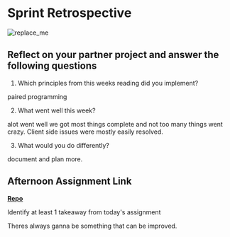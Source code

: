 # Sprint Retrospective

![replace_me](https://codeworks.blob.core.windows.net/public/assets/img/illustrations/placeholder.svg)

## Reflect on your partner project and answer the following questions

1. Which principles from this weeks reading did you implement?

paired programming

2. What went well this week?

alot went well we got most things complete and not too many things went crazy. Client side issues were mostly easily resolved. 

3. What would you do differently?

document and plan more.

## Afternoon Assignment Link

**[Repo](https://github.com/GregBullington/<ASSIGNMENT_REPO>)**

Identify at least 1 takeaway from today's assignment

Theres always ganna be something that can be improved.
